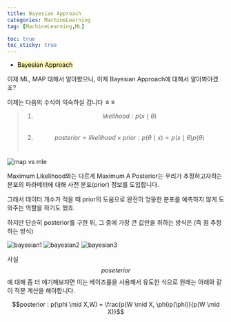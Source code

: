 ```yaml
---
title: Bayesian Approach
categories: MachineLearning
tag: [MachineLearning,ML]

toc: true
toc_sticky: true
---
```


- <mark style='background-color: #fff5b1'> Bayesian Approach </mark>

이제 ML, MAP 대해서 알아봤으니, 이제 Bayesian Approach에 대해서 알아봐야겠죠? 

이제는 다음의 수식이 익숙하실 겁니다 ㅎㅎ

> 1. $$likelihood : p(x\mid\theta)$$ <br>
> 2. $$posterior \propto likelihood \times prior : p(\theta \mid x) \propto p(x \mid \theta)p(\theta)$$ <br> 

![map vs mle](https://user-images.githubusercontent.com/48202736/106485046-89ffb800-64f3-11eb-815e-c7ac0ea84f5f.png)

Maximum Likelihood와는 다르게 Maximum A Posterior는 우리가 추정하고자하는 분포의 파라메터에 대해 사전 분포(prior) 정보를 도입합니다.

그래서 데이터 개수가 적을 때 prior의 도움으로 완전히 엉뚱한 분포를 예측하지 않게 도와주는 역할을 하기도 했죠.

하지만 단순히 posterior를 구한 뒤, 그 중에 가장 큰 값만을 취하는 방식은 (즉 점 추정하는 방식) 

![bayesian1](https://user-images.githubusercontent.com/48202736/106484849-5b81dd00-64f3-11eb-8266-8aa2b32ce4e1.png)
![bayesian2](https://user-images.githubusercontent.com/48202736/106484856-5cb30a00-64f3-11eb-8b16-74e18f508e80.png)
![bayesian3](https://user-images.githubusercontent.com/48202736/106484860-5de43700-64f3-11eb-86fa-384ce5e36ae3.png)


사실 $$poseterior$$에 대해 좀 더 얘기해보자면 이는 베이즈룰을 사용해서 유도한 식으로 원래는 아래와 같이 적분 계산을 해야합니다.

<center>$$posterior :  p(\phi \mid X,W) = \frac{p(W \mid X, \phi)p(\phi)}{p(W \mid X)}$$</center>

